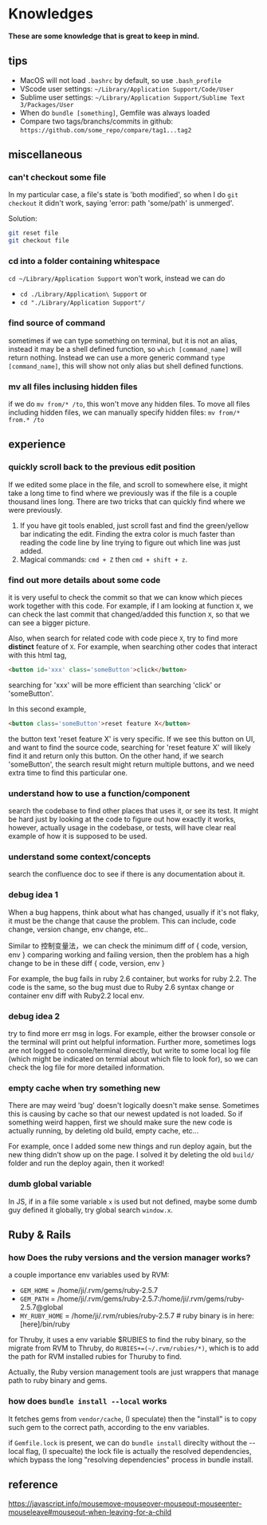 # Knowledges
**These are some knowledge that is great to keep in mind.**


## tips
- MacOS will not load `.bashrc` by default, so use `.bash_profile` <br>
- VScode user settings: `~/Library/Application Support/Code/User` <br>
- Sublime user settings: `~/Library/Application Support/Sublime Text 3/Packages/User` <br>
- When do `bundle [something]`, Gemfile was always loaded <br>
- Compare two tags/branchs/commits in github: `https://github.com/some_repo/compare/tag1...tag2` <br>



## miscellaneous
### can't checkout some file
In my particular case, a file's state is 'both modified', so when I do `git checkout` it didn't work, saying 'error: path 'some/path' is unmerged'.

Solution:
```bash
git reset file
git checkout file
```

### cd into a folder containing whitespace
`cd ~/Library/Application Support` won't work, instead we can do 
- `cd ./Library/Application\ Support` or 
- `cd "./Library/Application Support"/`

### find source of command
sometimes if we can type something on terminal, but it is not an alias, instead it may be a shell defined function, so `which [command_name]` will return nothing. Instead we can use a more generic command `type [command_name]`, this will show not only alias but shell defined functions.

### mv all files inclusing hidden files
if we do `mv from/* /to`, this won't move any hidden files. To move all files including hidden files, we can manually specify hidden files: `mv from/* from.* /to`


## experience
### quickly scroll back to the previous edit position
If we edited some place in the file, and scroll to somewhere else, it might take a long time to find where we previously was if the file is a couple thousand lines long. There are two tricks that can quickly find where we were previously.
1) If you have git tools enabled, just scroll fast and find the green/yellow bar indicating the edit. Finding the extra color is much faster than reading the code line by line trying to figure out which line was just added.
2) Magical commands: `cmd + Z` then `cmd + shift + z`. 


### find out more details about some code
it is very useful to check the commit so that we can know which pieces work together with this code. For example, if I am looking at function `X`, we can check the last commit that changed/added this function `X`, so that we can see a bigger picture.

Also, when search for related code with code piece `X`, try to find more **distinct** feature of `X`. For example, when searching other codes that interact with this html tag,
```html
<button id='xxx' class='someButton'>click</button>
```
searching for 'xxx' will be more efficient than searching 'click' or 'someButton'.

In this second example,
```html
<button class='someButton'>reset feature X</button>
```
the button text 'reset feature X' is very specific. If we see this button on UI, and want to find the source code, searching for 'reset feature X' will likely find it and return only this button. On the other hand, if we search 'someButton', the search result might return multiple buttons, and we need extra time to find this particular one.

### understand how to use a function/component
search the codebase to find other places that uses it, or see its test. It might be hard just by looking at the code to figure out how exactly it works, however, actually usage in the codebase, or tests, will have clear real example of how it is supposed to be used.


### understand some context/concepts
search the confluence doc to see if there is any documentation about it.


### debug idea 1
When a bug happens, think about what has changed, usually if it's not flaky, it must be the change that cause the problem. This can include, code change, version change, env change, etc..

Similar to 控制变量法，we can check the minimum diff of { code, version, env } comparing working and failing version, then the problem has a high change to be in these diff { code, version, env }

For example, the bug fails in ruby 2.6 container, but works for ruby 2.2. The code is the same, so the bug must due to Ruby 2.6 syntax change or container env diff with Ruby2.2 local env.


### debug idea 2
try to find more err msg in logs. For example, either the browser console or the terminal will print out helpful information. Further more, sometimes logs are not logged to console/terminal directly, but write to some local log file (which might be indicated on termial about which file to look for), so we can check the log file for more detailed information.


### empty cache when try something new
There are may weird 'bug' doesn't logically doesn't make sense. Sometimes this is causing by cache so that our newest updated is not loaded. So if something weird happen, first we should make sure the new code is actually running, by deleting old build, empty cache, etc...

For example, once I added some new things and run deploy again, but the new thing didn't show up on the page. I solved it by deleting the old `build/` folder and run the deploy again, then it worked!


### dumb global variable
In JS, if in a file some variable `x` is used but not defined, maybe some dumb guy defined it globally, try global search `window.x`.


## Ruby & Rails
### how Does the ruby versions and the version manager works?
a couple importance env variables used by RVM:
- `GEM_HOME`     = /home/ji/.rvm/gems/ruby-2.5.7
- `GEM_PATH`     = /home/ji/.rvm/gems/ruby-2.5.7:/home/ji/.rvm/gems/ruby-2.5.7@global
- `MY_RUBY_HOME` = /home/ji/.rvm/rubies/ruby-2.5.7      # ruby binary is in here: [here]/bin/ruby

for Thruby, it uses a env variable $RUBIES to find the ruby binary, so the migrate from RVM to Thruby, do `RUBIES+=(~/.rvm/rubies/*)`, which is to add the path for RVM installed rubies for Thuruby to find. <br>

Actually, the Ruby version management tools are just wrappers that manage path to ruby binary and gems.

### how does `bundle install --local` works
It fetches gems from `vendor/cache`, (I speculate) then the "install" is to copy such gem to the correct path, according to the env variables. <br>

if `Gemfile.lock` is present, we can do `bundle install` direclty without the --local flag, (I specualte) the lock file is actually the resolved dependencies, which bypass the long "resolving dependencies" process in bundle install.


## reference
https://javascript.info/mousemove-mouseover-mouseout-mouseenter-mouseleave#mouseout-when-leaving-for-a-child


